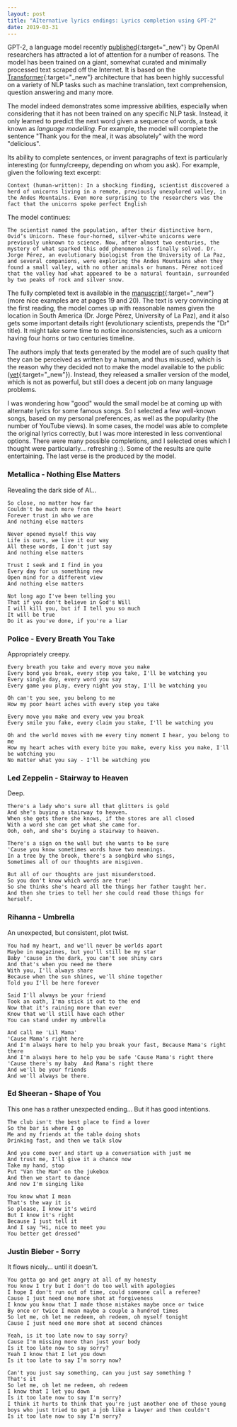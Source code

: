 ```yaml
---
layout: post
title: "AIternative lyrics endings: Lyrics completion using GPT-2"
date: 2019-03-31
---
```


GPT-2, a language model recently [published](https://d4mucfpksywv.cloudfront.net/better-language-models/language_models_are_unsupervised_multitask_learners.pdf){:target="_new"} by OpenAI researchers has attracted a lot of attention for
a number of reasons. The model has been trained on a giant, somewhat
curated and minimally processed text scraped off the Internet.
It is based on the [Transformer](https://papers.nips.cc/paper/7181-attention-is-all-you-need.pdf){:target="_new"} architecture that has been
highly successful on a variety of NLP tasks such as machine translation,
text comprehension, question answering and many more.

The model indeed demonstrates some impressive abilities, especially when 
considering that it has not been trained on any specific NLP task. Instead, it
only learned to predict the next word given a sequence of words,
a task known as *language modelling*. For example, the model will complete the
sentence "Thank you for the meal, it was absolutely" with the word "delicious".

Its ability to complete sentences, or invent paragraphs of text is particularly
interesting (or funny/creepy, depending on whom you ask).
For example, given the following text excerpt:
```
Context (human-written): In a shocking finding, scientist discovered a herd of unicorns living in a remote, previously unexplored valley, in the Andes Mountains. Even more surprising to the researchers was the fact that the unicorns spoke perfect English
```
The model continues:
```
The scientist named the population, after their distinctive horn, Ovid’s Unicorn. These four-horned, silver-white unicorns were previously unknown to science. Now, after almost two centuries, the mystery of what sparked this odd phenomenon is finally solved. Dr. Jorge Pérez, an evolutionary biologist from the University of La Paz, and several companions, were exploring the Andes Mountains when they found a small valley, with no other animals or humans. Pérez noticed that the valley had what appeared to be a natural fountain, surrounded by two peaks of rock and silver snow.
```

The fully completed text is available in the [manuscript](https://d4mucfpksywv.cloudfront.net/better-language-models/language_models_are_unsupervised_multitask_learners.pdf){:target="_new"} (more
nice examples are at pages 19 and 20).
The text is very convincing at the first reading, the model comes
up with reasonable names given the location in South America (Dr. Jorge Pérez,
University of La Paz), and it also gets some important details right
(evolutionary scientists, prepends the "Dr" title). It might take some time to
notice inconsistencies, such as a unicorn having four horns or two centuries
timeline. 

The authors imply that texts generated by the model are of such quality that
they can be perceived as written by a human, and thus misused, which is the reason
why they decided not to make the model available to the public 
([yet](https://github.com/openai/gpt-2/issues/16){:target="_new"}).
Instead, they released a smaller version of the model, which is not as
powerful, but still does a decent job on many language problems.

I was wondering how "good" would the small model be at coming up with alternate lyrics
for some famous songs. So I selected a few well-known songs, based on my
personal preferences, as well as the popularity (the number of YouTube views). In some cases, the model was able to complete
the original lyrics correctly, but I was more interested in less conventional options. There were many possible completions, and I selected ones which
I thought were particularly... refreshing :). Some of the results are quite
entertaining. The last verse is the produced by the model.

### Metallica - Nothing Else Matters
Revealing the dark side of AI...
```
So close, no matter how far
Couldn't be much more from the heart
Forever trust in who we are
And nothing else matters

Never opened myself this way
Life is ours, we live it our way
All these words, I don't just say
And nothing else matters

Trust I seek and I find in you
Every day for us something new
Open mind for a different view
And nothing else matters

Not long ago I've been telling you 
That if you don't believe in God's Will 
I will kill you, but if I tell you so much 
It will be true  
Do it as you've done, if you're a liar
```

### Police - Every Breath You Take
Appropriately creepy.

```
Every breath you take and every move you make
Every bond you break, every step you take, I'll be watching you
Every single day, every word you say
Every game you play, every night you stay, I'll be watching you

Oh can't you see, you belong to me
How my poor heart aches with every step you take

Every move you make and every vow you break
Every smile you fake, every claim you stake, I'll be watching you

Oh and the world moves with me every tiny moment I hear, you belong to me
How my heart aches with every bite you make, every kiss you make, I'll be watching you
No matter what you say - I'll be watching you
```

### Led Zeppelin - Stairway to Heaven
Deep.

```
There's a lady who's sure all that glitters is gold
And she's buying a stairway to heaven.
When she gets there she knows, if the stores are all closed
With a word she can get what she came for.
Ooh, ooh, and she's buying a stairway to heaven.

There's a sign on the wall but she wants to be sure
'Cause you know sometimes words have two meanings.
In a tree by the brook, there's a songbird who sings,
Sometimes all of our thoughts are misgiven.

But all of our thoughts are just misunderstood. 
So you don't know which words are true! 
So she thinks she's heard all the things her father taught her. 
And then she tries to tell her she could read those things for herself. 
```

### Rihanna - Umbrella
An unexpected, but consistent, plot twist.

```
You had my heart, and we'll never be worlds apart
Maybe in magazines, but you'll still be my star
Baby 'cause in the dark, you can't see shiny cars
And that's when you need me there
With you, I'll always share
Because when the sun shines, we'll shine together
Told you I'll be here forever

Said I'll always be your friend
Took an oath, I'ma stick it out to the end
Now that it's raining more than ever
Know that we'll still have each other
You can stand under my umbrella

And call me 'Lil Mama' 
'Cause Mama's right here
And I'm always here to help you break your fast, Because Mama's right there
And I'm always here to help you be safe 'Cause Mama's right there
'Cause there's my baby  And Mama's right there
And we'll be your friends
And we'll always be there.
```

### Ed Sheeran - Shape of You
This one has a rather unexpected ending... But it has good intentions.
```
The club isn't the best place to find a lover
So the bar is where I go
Me and my friends at the table doing shots
Drinking fast, and then we talk slow

And you come over and start up a conversation with just me
And trust me, I'll give it a chance now
Take my hand, stop
Put "Van the Man" on the jukebox
And then we start to dance
And now I'm singing like

You know what I mean
That's the way it is
So please, I know it's weird
But I know it's right
Because I just tell it
And I say "Hi, nice to meet you 
You better get dressed"
```

### Justin Bieber - Sorry
It flows nicely... until it doesn't.

```
You gotta go and get angry at all of my honesty
You know I try but I don't do too well with apologies
I hope I don't run out of time, could someone call a referee?
Cause I just need one more shot at forgiveness
I know you know that I made those mistakes maybe once or twice
By once or twice I mean maybe a couple a hundred times
So let me, oh let me redeem, oh redeem, oh myself tonight
Cause I just need one more shot at second chances

Yeah, is it too late now to say sorry?
Cause I'm missing more than just your body
Is it too late now to say sorry?
Yeah I know that I let you down
Is it too late to say I'm sorry now?

Can't you just say something, can you just say something ?
That's it
So let me, oh let me redeem, oh redeem
I know that I let you down
Is it too late now to say I'm sorry?
I think it hurts to think that you're just another one of those young boys who just tried to get a job like a lawyer and then couldn't
Is it too late now to say I'm sorry?
```
